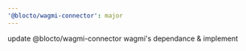 ```yaml
---
'@blocto/wagmi-connector': major
---
```


update @blocto/wagmi-connector wagmi's dependance & implement
